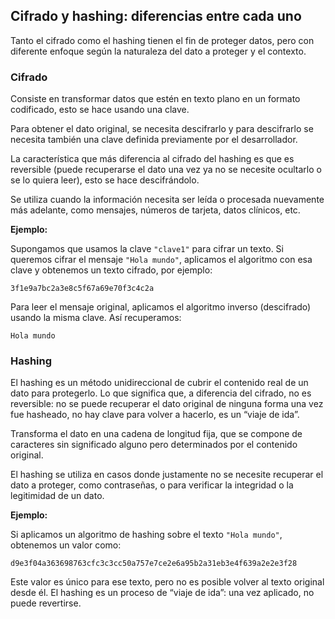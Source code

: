 ## Cifrado y hashing: diferencias entre cada uno

Tanto el cifrado como el hashing tienen el fin de proteger datos, pero con diferente enfoque según la naturaleza del dato a proteger y el contexto.

### Cifrado

Consiste en transformar datos que estén en texto plano en un formato codificado, esto se hace usando una clave.

Para obtener el dato original, se necesita descifrarlo y para descifrarlo se necesita también una clave definida previamente por el desarrollador.

La característica que más diferencia al cifrado del hashing es que es reversible (puede recuperarse el dato una vez ya no se necesite ocultarlo o se lo quiera leer), esto se hace descifrándolo.

Se utiliza cuando la información necesita ser leída o procesada nuevamente más adelante, como mensajes, números de tarjeta, datos clínicos, etc.

**Ejemplo:**

Supongamos que usamos la clave `"clave1"` para cifrar un texto. Si queremos cifrar el mensaje `"Hola mundo"`, aplicamos el algoritmo con esa clave y obtenemos un texto cifrado, por ejemplo:

```
3f1e9a7bc2a3e8c5f67a69e70f3c4c2a
```

Para leer el mensaje original, aplicamos el algoritmo inverso (descifrado) usando la misma clave. Así recuperamos:

```
Hola mundo
```

### Hashing

El hashing es un método unidireccional de cubrir el contenido real de un dato para protegerlo. Lo que significa que, a diferencia del cifrado, no es reversible: no se puede recuperar el dato original de ninguna forma una vez fue hasheado, no hay clave para volver a hacerlo, es un “viaje de ida”.

Transforma el dato en una cadena de longitud fija, que se compone de caracteres sin significado alguno pero determinados por el contenido original.

El hashing se utiliza en casos donde justamente no se necesite recuperar el dato a proteger, como contraseñas, o para verificar la integridad o la legitimidad de un dato.

**Ejemplo:**

Si aplicamos un algoritmo de hashing sobre el texto `"Hola mundo"`, obtenemos un valor como:

```
d9e3f04a363698763cfc3c3cc50a757e7ce2e6a95b2a31eb3e4f639a2e2e3f28
```


Este valor es único para ese texto, pero no es posible volver al texto original desde él. El hashing es un proceso de “viaje de ida”: una vez aplicado, no puede revertirse.
